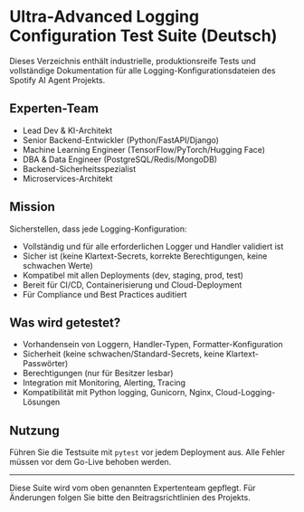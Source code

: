 # Ultra-Advanced Logging Configuration Test Suite (Deutsch)

Dieses Verzeichnis enthält industrielle, produktionsreife Tests und vollständige Dokumentation für alle Logging-Konfigurationsdateien des Spotify AI Agent Projekts.

## Experten-Team
- Lead Dev & KI-Architekt
- Senior Backend-Entwickler (Python/FastAPI/Django)
- Machine Learning Engineer (TensorFlow/PyTorch/Hugging Face)
- DBA & Data Engineer (PostgreSQL/Redis/MongoDB)
- Backend-Sicherheitsspezialist
- Microservices-Architekt

## Mission
Sicherstellen, dass jede Logging-Konfiguration:
- Vollständig und für alle erforderlichen Logger und Handler validiert ist
- Sicher ist (keine Klartext-Secrets, korrekte Berechtigungen, keine schwachen Werte)
- Kompatibel mit allen Deployments (dev, staging, prod, test)
- Bereit für CI/CD, Containerisierung und Cloud-Deployment
- Für Compliance und Best Practices auditiert

## Was wird getestet?
- Vorhandensein von Loggern, Handler-Typen, Formatter-Konfiguration
- Sicherheit (keine schwachen/Standard-Secrets, keine Klartext-Passwörter)
- Berechtigungen (nur für Besitzer lesbar)
- Integration mit Monitoring, Alerting, Tracing
- Kompatibilität mit Python logging, Gunicorn, Nginx, Cloud-Logging-Lösungen

## Nutzung
Führen Sie die Testsuite mit `pytest` vor jedem Deployment aus. Alle Fehler müssen vor dem Go-Live behoben werden.

---

Diese Suite wird vom oben genannten Expertenteam gepflegt. Für Änderungen folgen Sie bitte den Beitragsrichtlinien des Projekts.